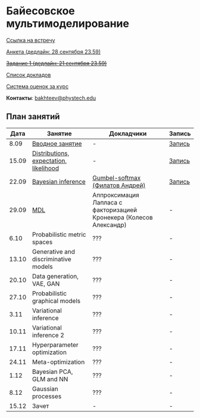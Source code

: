 # Байесовское мультимоделирование

[Ссылка на встречу](http://m1p.org/go_zoom2)

[Анкета (дедлайн: 28 сентября 23.59)](https://forms.gle/mKQ5ozDXDicrNmJa8)

~~[Задание 1 (дедлайн: 21 сентября 23.59)](task1/Readme.MD)~~

[Список докладов](talks.md)

[Система оценок за курс](eval.md)

**Контакты**: bakhteev@phystech.edu

## План занятий
|Дата|Занятие|Докладчики|Запись|
| --- | --- | --- | --- |
| 8.09 |   [Вводное занятие](slides/slides_0_intro.pdf)      | -  | [Запись](https://www.youtube.com/watch?v=O3hrivelSC4) |
| 15.09 |   [Distributions, expectation, likelihood](slides/slides_1_distributions.pdf)      | - | [Запись](https://www.youtube.com/watch?v=29hXwr3d_sU)  |
| 22.09 |   [Bayesian inference](slides/slides_2_inference.pdf)       | [Gumbel-softmax (Филатов Андрей)](student_talks/Gumbel_distribution.pdf)  |  [Запись](https://www.youtube.com/watch?v=KI0nBqBViy0) |
| 29.09 |   [MDL](slides/slides_3_mdl.pdf)       | Аппроксимация Лапласа с факторизацией Кронекера (Колесов Александр)  |  - |
| 6.10 |   Probabilistic metric spaces     | ??? |  - |
| 13.10 |   Generative and discriminative models      | ??? |  - |
| 20.10 |   Data generation, VAE, GAN      | ??? |  - |
| 27.10 |   Probabilistic graphical models       | ??? |  - |
| 3.11 |   Variational inference       | ??? |  - |
| 10.11 |   Variational inference 2      | ??? |  - |
| 17.11 |   Hyperparameter optimization     | ??? |  - |
| 24.11 |   Meta-optimization     | ??? |  - |
| 1.12 |   Bayesian PCA, GLM and NN      | ??? |  - |
| 8.12 |   Gaussian processes      | ??? |  - |
| 15.12 |   Зачет     | - |  - |


